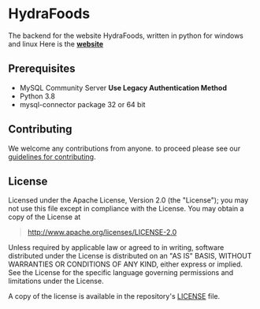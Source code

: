 HydraFoods
=====
The backend for the website HydraFoods, written in python for windows and linux
Here is the [**website**](to-be-done)

## Prerequisites
* MySQL Community Server **Use Legacy Authentication Method**
* Python 3.8
* mysql-connector package 32 or 64 bit

## Contributing
We welcome any contributions from anyone. 
to proceed please see our [guidelines for contributing](https://github.com/KevinSkull/HydraFoods/blob/master/CONTRIBUTING.md).

## License
Licensed under the Apache License, Version 2.0 (the "License");
you may not use this file except in compliance with the License.
You may obtain a copy of the License at

> http://www.apache.org/licenses/LICENSE-2.0

Unless required by applicable law or agreed to in writing, software
distributed under the License is distributed on an "AS IS" BASIS,
WITHOUT WARRANTIES OR CONDITIONS OF ANY KIND, either express or implied.
See the License for the specific language governing permissions and
limitations under the License.

A copy of the license is available in the repository's [LICENSE](https://github.com/KevinSkull/HydraFoods/blob/master/LICENSE.md) file.
